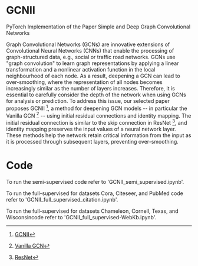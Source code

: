 # GCNII
PyTorch Implementation of the Paper Simple and Deep Graph Convolutional Networks

Graph Convolutional Networks (GCNs) are innovative extensions of Convolutional Neural Networks (CNNs) that enable the processing of graph-structured data, e.g., social or traffic road networks. GCNs use "graph convolution" to learn graph representations by applying a linear transformation and a nonlinear activation function in the local neighbourhood of each node. As a result, deepening a GCN can lead to over-smoothing, where the representation of all nodes becomes increasingly similar as the number of layers increases. Therefore, it is essential to carefully consider the depth of the network when using GCNs for analysis or prediction. To address this issue, our selected paper proposes GCNII [^1^], a method for deepening GCN models -- in particular the Vanilla GCN [^2^] -- using initial residual connections and identity mapping. The initial residual connection is similar to the skip connection in ResNet [^3^], and identity mapping preserves the input values of a neural network layer. These methods help the network retain critical information from the input as it is processed through subsequent layers, preventing over-smoothing.

[^1^]: [GCNII](https://dblp.org/rec/conf/icml/ChenWHDL20)
[^2^]: [Vanilla GCN](https://arxiv.org/abs/1609.02907)
[^3^]: [ResNet](https://dblp.org/rec/conf/cvpr/HeZRS16)

# Code

To run the semi-supervised code refer to 'GCNII_semi_supervised.ipynb'.

To run the full-supervised for datasets Cora, Citeseer, and PubMed code refer to 'GCNII_full_supervised_citation.ipynb'.

To run the full-supervised for datasets Chameleon, Cornell, Texas, and Wisconsincode refer to 'GCNII_full_supervised-WebKb.ipynb'.
